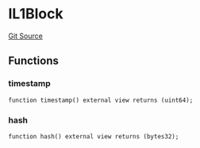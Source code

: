 # IL1Block
[Git Source](https://github.com/SyndicateProtocol/syndicate-appchains/blob/e670fbd66628d486b7f0c62387b907c2a44879ed/src/withdrawal/TeeModule.sol)


## Functions
### timestamp


```solidity
function timestamp() external view returns (uint64);
```

### hash


```solidity
function hash() external view returns (bytes32);
```

